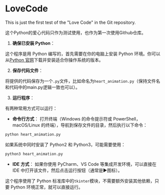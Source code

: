 # LoveCode
This is just the first test of the "Love Code" in the Git repository.

这个Python的爱心代码只作为测试使用，也作为第一次使用Github仓库。

1. **确保已安装 Python**：

这个程序是用 Python 编写的，首先需要在你的电脑上安装 Python 环境。你可以从[Python 官网](https://www.python.org/)下载并安装适合你操作系统的版本。

2. **保存代码文件**：

将提供的代码保存为一个`.py`文件，比如命名为`heart_animation.py`（保持文件名和代码中的main.py逻辑一致也可以）。

3. **运行程序**：

有两种常用方式可以运行：

- **命令行方式**：
  打开终端（Windows 的命令提示符或 PowerShell，macOS/Linux 的终端），导航到保存文件的目录，然后执行以下命令：

```bash
python heart_animation.py
```

如果系统中同时安装了 Python2 和 Python3，可能需要使用：

```bash
python3 heart_animation.py
```

- **IDE 方式**：
  如果你使用 PyCharm、VS Code 等集成开发环境，可以直接在 IDE 中打开该文件，然后点击运行按钮（通常是▶️图标）。

这个程序使用了 Python 标准库中的`tkinter`模块，不需要额外安装其他依赖，只要 Python 环境正常，就可以直接运行。
